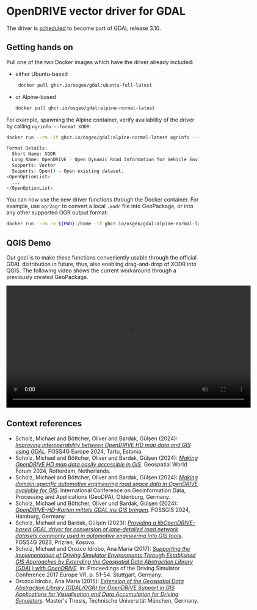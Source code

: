 # OpenDRIVE vector driver for GDAL

The driver is [scheduled](https://github.com/OSGeo/gdal/pull/9504) to become part of GDAL release 3.10.

## Getting hands on

Pull one of the two Docker images which have the driver already included:

- either Ubuntu-based
  ```bash
   docker pull ghcr.io/osgeo/gdal:ubuntu-full-latest
  ```
- or Alpine-based
  ```bash
  docker pull ghcr.io/osgeo/gdal:alpine-normal-latest
  ```

For example, spawning the Alpine container, verify availability of the driver by calling `ogrinfo --format XODR`:

```bash
docker run --rm -it ghcr.io/osgeo/gdal:alpine-normal-latest ogrinfo --format XODR

Format Details:
  Short Name: XODR
  Long Name: OpenDRIVE - Open Dynamic Road Information for Vehicle Environment
  Supports: Vector
  Supports: Open() - Open existing dataset.
<OpenOptionList>
  ...
</OpenOptionList>
```

You can now use the new driver functions through the Docker container. For example, use `ogr2ogr` to convert a local `.xodr` file into GeoPackage, or into any other supported OGR output format:

```bash
docker run --rm -v ${PWD}:/home -it ghcr.io/osgeo/gdal:alpine-normal-latest ogr2ogr -f "GPKG" /home/<file>.gpkg /home/<file>.xodr
```

## QGIS Demo

Our goal is to make these functions conveniently usable through the official GDAL distribution in future, thus, also enabling drag-and-drop of XODR into QGIS. The following video shows the current workaround through a previously created GeoPackage.

<video width="640" controls>
  <source src="https://github.com/DLR-TS/gdal-opendrive-how-to/assets/6084449/8b653324-e726-43fb-83eb-6400de7d67e7" type="video/mp4">
</video>

## Context references

- Scholz, Michael and Böttcher, Oliver and Bardak, Gülşen (2024): [*Improving interoperability between OpenDRIVE HD map data and GIS using GDAL*](https://talks.osgeo.org/foss4g-europe-2024/talk/SD7SGV/). FOSS4G Europe 2024, Tartu, Estonia.
- Scholz, Michael and Böttcher, Oliver and Bardak, Gülşen (2024): [*Making OpenDRIVE HD map data easily accessible in GIS*](https://elib.dlr.de/197330/). Geospatial World Forum 2024, Rotterdam, Netherlands.        
- Scholz, Michael and Böttcher, Oliver and Bardak, Gülşen (2024): [*Making domain-specific automotive engineering road space data in OpenDRIVE available for GIS*](https://elib.dlr.de/203887/). International Conference on Geoinformation Data, Processing and Applications (GeoDPA), Oldenburg, Germany.
- Scholz, Michael und Böttcher, Oliver und Bardak, Gülşen (2024): [*OpenDRIVE-HD-Karten mittels GDAL ins GIS bringen*](https://elib.dlr.de/198809/). FOSSGIS 2024, Hamburg, Germany. 
- Scholz, Michael and Bardak, Gülşen (2023): [*Providing a libOpenDRIVE-based GDAL driver for conversion of lane-detailed road network datasets commonly used in automotive engineering into GIS tools*](https://elib.dlr.de/194420/). FOSS4G 2023, Prizren, Kosovo. 
- Scholz, Michael and Orozco Idrobo, Ana Maria (2017): [*Supporting the Implementation of Driving Simulator Environments Through Established GIS Approaches by Extending the Geospatial Data Abstraction Library (GDAL) with OpenDRIVE*](https://elib.dlr.de/110123/). In: Proceedings of the Driving Simulator Conference 2017 Europe VR, p. 51-54. Stuttgart, Germany.
- Orozco Idrobo, Ana Maria (2015): [*Extension of the Geospatial Data Abstraction Library (GDAL/OGR) for OpenDRIVE Support in GIS Applications for Visualisation and Data Accumulation for Driving Simulators*](https://elib.dlr.de/103827/). Master's Thesis, Technische Universität München, Germany.
